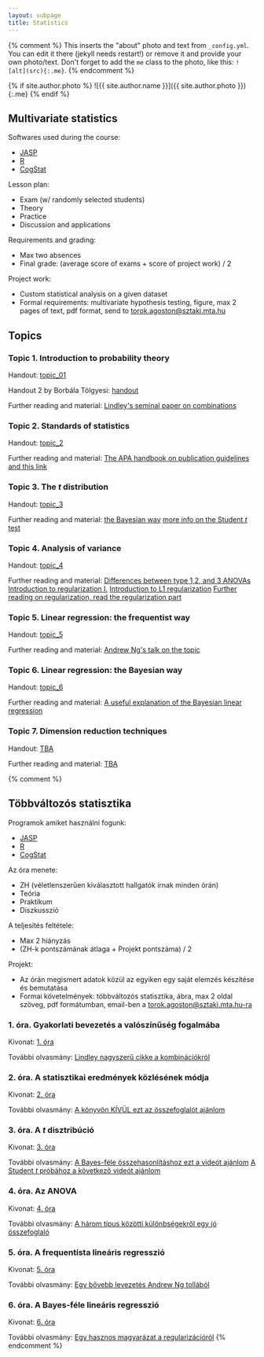 ```yaml
---
layout: subpage
title: Statistics
---
```


{% comment %}
  This inserts the "about" photo and text from `_config.yml`.
  You can edit it there (jekyll needs restart!) or remove it and provide your own photo/text.
  Don't forget to add the `me` class to the photo, like this: `![alt](src){:.me}`.
{% endcomment %}

{% if site.author.photo %}
  ![{{ site.author.name }}]({{ site.author.photo }}){:.me}
{% endif %}

## Multivariate statistics

Softwares used during the course:

- [JASP](https://jasp-stats.org/)
- [R](https://www.r-project.org/)
- [CogStat](https://sites.google.com/site/cogstatprogram/)

Lesson plan:

- Exam (w/ randomly selected students)
- Theory
- Practice
- Discussion and applications

Requirements and grading:

- Max two absences
- Final grade: (average score of exams + score of project work) / 2

Project work:

- Custom statistical analysis on a given dataset
- Formal requirements: multivariate hypothesis testing, figure, max 2 pages of text, pdf format, send to torok.agoston@sztaki.mta.hu

## Topics

### Topic 1. Introduction to probability theory

Handout: [topic_01](/public/files/stat01.pdf)

Handout 2 by Borbála Tölgyesi: [handout](/public/files/handout_probability_theory.jpg)

Further reading and material: [Lindley's seminal paper on combinations](http://web.archive.org/web/20160110224503/http://www2.isye.gatech.edu/~brani/isyebayes/bank/lindleybayeslady.pdf)

### Topic 2. Standards of statistics

Handout: [topic_2](/public/files/stat02.pdf)

Further reading and material: [The APA handbook on publication guidelines and this link](http://evc-cit.info/psych018/Reporting_Statistics.pdf)

### Topic 3. The _t_ distribution

Handout: [topic_3](/public/files/stat03.pdf)

Further reading and material: [the Bayesian way](https://www.youtube.com/watch?v=fhw1j1Ru2i0)
[more info on the Student _t_ test](https://www.youtube.com/watch?v=0Pd3dc1GcHc)

### Topic 4. Analysis of variance

Handout: [topic_4](/public/files/stat04.pdf)

Further reading and material: [Differences between type 1,2, and 3 ANOVAs](https://mcfromnz.wordpress.com/2011/03/02/anova-type-iiiiii-ss-explained/) 
[Introduction to regularization I.](https://www.youtube.com/watch?v=l9V5tlIWTvs)
[Introduction to L1 regularization](https://www.youtube.com/watch?v=qU1_cj4LfLY)
[Further reading on regularization, read the regularization part](http://www.chioka.in/differences-between-l1-and-l2-as-loss-function-and-regularization/)

### Topic 5. Linear regression: the frequentist way

Handout: [topic_5](/public/files/stat05.pdf)

Further reading and material: [Andrew Ng's talk on the topic](https://datajobs.com/data-science-repo/Generalized-Linear-Models-[Andrew-Ng].pdf) 

### Topic 6. Linear regression: the Bayesian way

Handout: [topic_6](/public/files/stat06.pdf)

Further reading and material: [A useful explanation of the Bayesian linear regression](https://www.youtube.com/watch?v=sO4ZirJh9ds)

### Topic 7. Dimension reduction techniques

Handout: [TBA]()

Further reading and material: [TBA]()

{% comment %}
## Többváltozós statisztika

Programok amiket használni fogunk:

- [JASP](https://jasp-stats.org/)
- [R](https://www.r-project.org/)
- [CogStat](https://sites.google.com/site/cogstatprogram/)

Az óra menete:

- ZH (véletlenszerűen kiválasztott hallgatók írnak minden órán)
- Teória
- Praktikum
- Diszkusszió

A teljesítés feltétele:

- Max 2 hiányzás
- (ZH-k pontszámának átlaga +  Projekt pontszáma) / 2

Projekt:

- Az órán megismert adatok közül az egyiken egy saját elemzés készítése és bemutatása
- Formai követelmények: többváltozós statisztika, ábra, max 2 oldal szöveg, pdf formátumban, email-ben a torok.agoston@sztaki.mta.hu-ra

### 1. óra. Gyakorlati bevezetés a valószínűség fogalmába

Kivonat: [1. óra](/public/files/stat01.pdf)

További olvasmány: [Lindley nagyszerű cikke a kombinációkról](http://web.archive.org/web/20160110224503/http://www2.isye.gatech.edu/~brani/isyebayes/bank/lindleybayeslady.pdf)

### 2. óra. A statisztikai eredmények közlésének módja

Kivonat: [2. óra](/public/files/stat02.pdf)

További olvasmány: [A könyvön KÍVÜL ezt az összefoglalót ajánlom](http://evc-cit.info/psych018/Reporting_Statistics.pdf)

### 3. óra. A _t_ disztribúció

Kivonat: [3. óra](/public/files/stat03.pdf)

További olvasmány: [A Bayes-féle összehasonlításhoz ezt a videót ajánlom](https://www.youtube.com/watch?v=fhw1j1Ru2i0)
[A Student _t_ próbához a következő videót ajánlom](https://www.youtube.com/watch?v=0Pd3dc1GcHc)

### 4. óra. Az ANOVA

Kivonat: [4. óra](/public/files/stat04.pdf)

További olvasmány: [A három típus közötti különbségekről egy jó összefoglaló](https://afni.nimh.nih.gov/sscc/gangc/SS.html) 

### 5. óra. A frequentista lineáris regresszió

Kivonat: [5. óra](/public/files/stat05.pdf)

További olvasmány: [Egy bővebb levezetés Andrew Ng tollából](https://datajobs.com/data-science-repo/Generalized-Linear-Models-[Andrew-Ng].pdf) 

### 6. óra. A Bayes-féle lineáris regresszió

Kivonat: [6. óra](/public/files/stat06.pdf)

További olvasmány: [Egy hasznos magyarázat a regularizációról](https://www.youtube.com/watch?v=sO4ZirJh9ds) 
{% endcomment %}